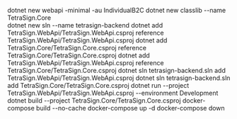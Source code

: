 dotnet new webapi -minimal -au IndividualB2C 
dotnet new classlib --name TetraSign.Core  
dotnet new sln --name tetrasign-backend 
dotnet add TetraSign.WebApi/TetraSign.WebApi.csproj reference TetraSign.WebApi/TetraSign.WebApi.csproj
dotnet add TetraSign.Core/TetraSign.Core.csproj reference TetraSign.Core/TetraSign.Core.csproj
dotnet add TetraSign.WebApi/TetraSign.WebApi.csproj reference TetraSign.Core/TetraSign.Core.csproj
dotnet sln tetrasign-backend.sln add TetraSign.WebApi/TetraSign.WebApi.csproj
dotnet sln tetrasign-backend.sln add TetraSign.Core/TetraSign.Core.csproj
dotnet run --project TetraSign.WebApi/TetraSign.WebApi.csproj --environment Development
dotnet build --project TetraSign.Core/TetraSign.Core.csproj
docker-compose build --no-cache
docker-compose up -d
docker-compose down
